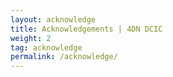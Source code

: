 ```yaml
---
layout: acknowledge
title: Acknowledgements | 4DN DCIC
weight: 2
tag: acknowledge
permalink: /acknowledge/
---
```


